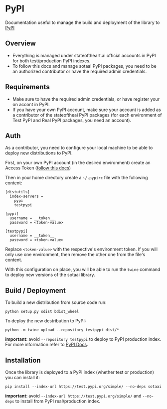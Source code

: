 # PyPI

Documentation useful to manage the build and deployment of the library to [PyPI](https://pypi.org/)

## Overview

- Everything is managed under stateoftheart.ai official accounts in PyPI for both test/production PyPI indexes.
- To follow this docs and manage sotaai PyPI packages, you need to be an authorized contributor or have the required admin credentials.

## Requirements

- Make sure to have the required admin credentials, or have register your on accont in PyPI.
- If you have your own PyPI account, make sure your account is added as a contributor of the stateoftheai PyPI packages (for each environment of Test PyPI and Real PyPI packages, you need an account).

## Auth

As a contributor, you need to configure your local machine to be able to deploy new distributions to PyPI.

First, on your own PyPI account (in the desired environment) create an Access Token ([follow this docs](https://pypi.org/help/#apitoken))

Then in your home directory create a `~/.pypirc` file with the following content:

```
[distutils]
  index-servers =
    pypi
    testpypi

[pypi]
  username = __token__
  password = <token-value>

[testpypi]
  username = __token__
  password = <token-value>
```

Replace `<token-value>` with the respective's environment token. If you will only use one environment, then remove the other one from the file's content.

With this configuration on place, you will be able to run the `twine` command to deploy new versions of the sotaai library.

## Build / Deployment

To build a new distribution from source code run:

```
python setup.py sdist bdist_wheel
```

To deploy the new destribution to PyPI:

```
python -m twine upload --repository testpypi dist/*
```

**important**: avoid `--repository testpypi` to deploy to PyPI production index. For more information refer to [PyPI Docs](https://packaging.python.org/tutorials/packaging-projects/).

## Installation

Once the library is deployed to a PyPI index (whether test or production) you can install it:

```
pip install --index-url https://test.pypi.org/simple/ --no-deps sotaai
```

**important**: avoid `--index-url https://test.pypi.org/simple/` and `--no-deps` to install from PyPI real/production index.
